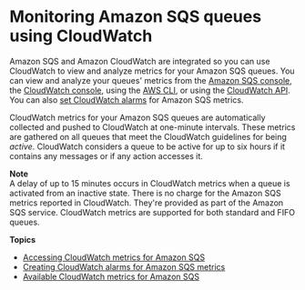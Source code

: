 # Monitoring Amazon SQS queues using CloudWatch<a name="sqs-monitoring-using-cloudwatch"></a>

Amazon SQS and Amazon CloudWatch are integrated so you can use CloudWatch to view and analyze metrics for your Amazon SQS queues\. You can view and analyze your queues' metrics from the [Amazon SQS console](sqs-access-metrics.md#access-cloudwatch-metrics-sqs-console), the [CloudWatch console](sqs-access-metrics.md#access-metrics-cloudwatch-console), using the [AWS CLI](sqs-access-metrics.md#access-cloudwatch-metrics-cli), or using the [CloudWatch API](sqs-access-metrics.md#access-metrics-cloudwatch-api)\. You can also [set CloudWatch alarms](set-cloudwatch-alarms-for-metrics.md) for Amazon SQS metrics\.

CloudWatch metrics for your Amazon SQS queues are automatically collected and pushed to CloudWatch at one\-minute intervals\. These metrics are gathered on all queues that meet the CloudWatch guidelines for being *active*\. CloudWatch considers a queue to be active for up to six hours if it contains any messages or if any action accesses it\.

**Note**  
A delay of up to 15 minutes occurs in CloudWatch metrics when a queue is activated from an inactive state\.
There is no charge for the Amazon SQS metrics reported in CloudWatch\. They're provided as part of the Amazon SQS service\.
CloudWatch metrics are supported for both standard and FIFO queues\.

**Topics**
+ [Accessing CloudWatch metrics for Amazon SQS](sqs-access-metrics.md)
+ [Creating CloudWatch alarms for Amazon SQS metrics](set-cloudwatch-alarms-for-metrics.md)
+ [Available CloudWatch metrics for Amazon SQS](sqs-available-cloudwatch-metrics.md)